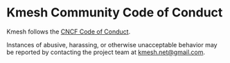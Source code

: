 # Kmesh Community Code of Conduct

Kmesh follows the [CNCF Code of Conduct](https://github.com/cncf/foundation/blob/master/code-of-conduct.md).

Instances of abusive, harassing, or otherwise unacceptable behavior may be reported by contacting the project team at kmesh.net@gmail.com.
